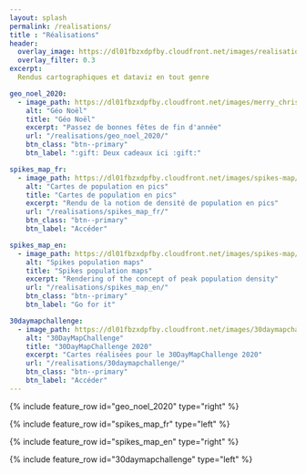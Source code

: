 ```yaml
---
layout: splash
permalink: /realisations/
title : "Réalisations"   
header:
  overlay_image: https://dl01fbzxdpfby.cloudfront.net/images/realisations_puzzle.webp
  overlay_filter: 0.3
excerpt:
  Rendus cartographiques et dataviz en tout genre

geo_noel_2020:
  - image_path: https://dl01fbzxdpfby.cloudfront.net/images/merry_christmas_aerialod.webp
    alt: "Géo Noël"
    title: "Géo Noël"
    excerpt: "Passez de bonnes fêtes de fin d'année"
    url: "/realisations/geo_noel_2020/"
    btn_class: "btn--primary"
    btn_label: ":gift: Deux cadeaux ici :gift:"

spikes_map_fr:
  - image_path: https://dl01fbzxdpfby.cloudfront.net/images/spikes-map/african_pop_border_hd.webp
    alt: "Cartes de population en pics"
    title: "Cartes de population en pics"
    excerpt: "Rendu de la notion de densité de population en pics"
    url: "/realisations/spikes_map_fr/"
    btn_class: "btn--primary"
    btn_label: "Accéder"

spikes_map_en:
  - image_path: https://dl01fbzxdpfby.cloudfront.net/images/spikes-map/african_pop_border_hd.webp
    alt: "Spikes population maps"
    title: "Spikes population maps"
    excerpt: "Rendering of the concept of peak population density"
    url: "/realisations/spikes_map_en/"
    btn_class: "btn--primary"
    btn_label: "Go for it"

30daymapchallenge:
  - image_path: https://dl01fbzxdpfby.cloudfront.net/images/30daymapchallenge/map_challenge_themes_2020_ac.webp
    alt: "30DayMapChallenge"
    title: "30DayMapChallenge 2020"
    excerpt: "Cartes réalisées pour le 30DayMapChallenge 2020"
    url: "/realisations/30daymapchallenge/"
    btn_class: "btn--primary"
    btn_label: "Accéder"
---
```

{% include feature_row id="geo_noel_2020" type="right" %}

{% include feature_row id="spikes_map_fr" type="left" %}

{% include feature_row id="spikes_map_en" type="right" %}

{% include feature_row id="30daymapchallenge" type="left" %}

